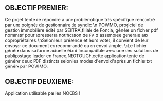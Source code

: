 <h2>OBJECTIF PREMIER:</h2>
Ce projet tente de répondre à une problématique très spécifique rencontré par une poignée de gestionnaire de syndic:
\n POWIMO, progiciel de gestion immobilière édité par SEIITRA,filiale de Foncia, génère un fichier pdf nominatif pour adresser la notification de PV d'assemblée générale aux copropriétaires.
\nSelon leur présence et leurs votes, il convient de leur envoyer ce document en recommandé ou en envoi simple.
\nLe fichier généré dans sa forme actuelle étant incompatible avec une des solutions de publipostage leader en France,NEOTOUCH,cette application tente de générer deux PDF distincts selon les modes d'envoi d'après un fichier txt généré par POWIMO.

<h2>OBJECTIF DEUXIEME:</h2> 
Application utilisable par les NOOBS !
